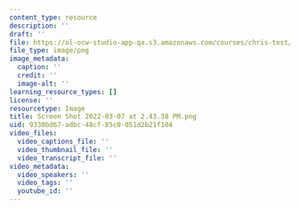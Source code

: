 ```yaml
---
content_type: resource
description: ''
draft: ''
file: https://ol-ocw-studio-app-qa.s3.amazonaws.com/courses/chris-test/screen-shot-2022-03-07-at-24338-pm.png
file_type: image/png
image_metadata:
  caption: ''
  credit: ''
  image-alt: ''
learning_resource_types: []
license: ''
resourcetype: Image
title: Screen Shot 2022-03-07 at 2.43.38 PM.png
uid: 9330bd67-adbc-48cf-85c0-051d2b21f104
video_files:
  video_captions_file: ''
  video_thumbnail_file: ''
  video_transcript_file: ''
video_metadata:
  video_speakers: ''
  video_tags: ''
  youtube_id: ''
---
```

